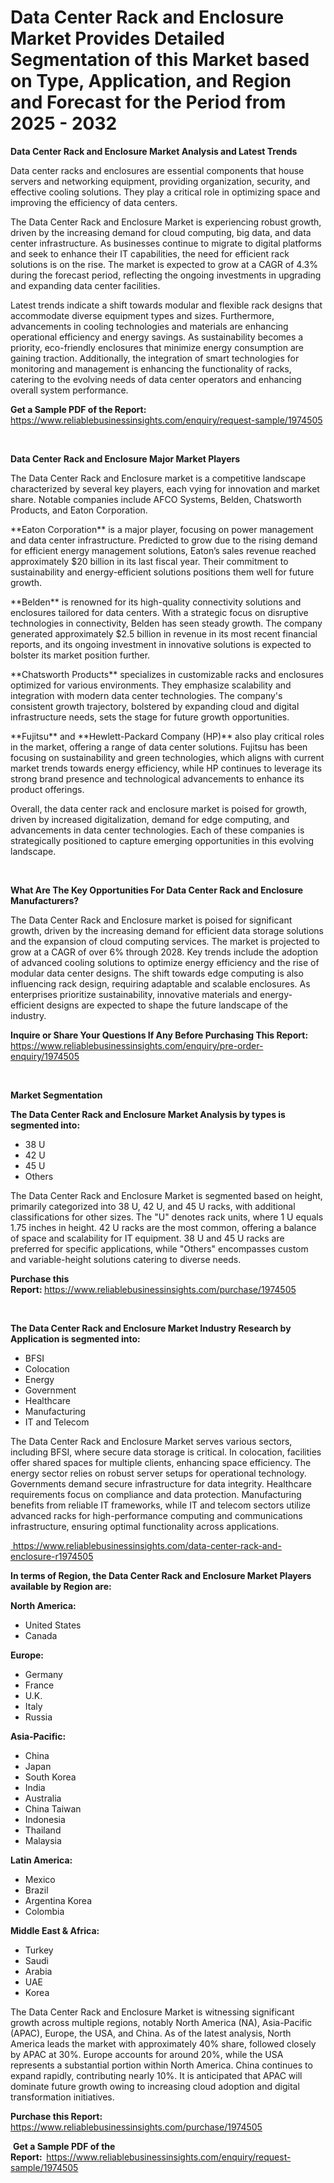 <p><h1>Data Center Rack and Enclosure Market Provides Detailed Segmentation of this Market based on Type, Application, and Region and Forecast for the Period from 2025 - 2032</h1></p><p><strong>Data Center Rack and Enclosure Market Analysis and Latest Trends</strong></p>
<p><p>Data center racks and enclosures are essential components that house servers and networking equipment, providing organization, security, and effective cooling solutions. They play a critical role in optimizing space and improving the efficiency of data centers.</p><p>The Data Center Rack and Enclosure Market is experiencing robust growth, driven by the increasing demand for cloud computing, big data, and data center infrastructure. As businesses continue to migrate to digital platforms and seek to enhance their IT capabilities, the need for efficient rack solutions is on the rise. The market is expected to grow at a CAGR of 4.3% during the forecast period, reflecting the ongoing investments in upgrading and expanding data center facilities.</p><p>Latest trends indicate a shift towards modular and flexible rack designs that accommodate diverse equipment types and sizes. Furthermore, advancements in cooling technologies and materials are enhancing operational efficiency and energy savings. As sustainability becomes a priority, eco-friendly enclosures that minimize energy consumption are gaining traction. Additionally, the integration of smart technologies for monitoring and management is enhancing the functionality of racks, catering to the evolving needs of data center operators and enhancing overall system performance.</p></p>
<p><strong>Get a Sample PDF of the Report:&nbsp;</strong> <a href="https://www.reliablebusinessinsights.com/enquiry/request-sample/1974505?utm_campaign=3500&utm_medium=2&utm_source=Github&utm_content=ia&utm_term=12042025&utm_id=data-center-rack-and-enclosure">https://www.reliablebusinessinsights.com/enquiry/request-sample/1974505</a></p>
<p>&nbsp;</p>
<p><strong>Data Center Rack and Enclosure Major Market Players</strong></p>
<p><p>The Data Center Rack and Enclosure market is a competitive landscape characterized by several key players, each vying for innovation and market share. Notable companies include AFCO Systems, Belden, Chatsworth Products, and Eaton Corporation.</p><p>**Eaton Corporation** is a major player, focusing on power management and data center infrastructure. Predicted to grow due to the rising demand for efficient energy management solutions, Eaton’s sales revenue reached approximately $20 billion in its last fiscal year. Their commitment to sustainability and energy-efficient solutions positions them well for future growth.</p><p>**Belden** is renowned for its high-quality connectivity solutions and enclosures tailored for data centers. With a strategic focus on disruptive technologies in connectivity, Belden has seen steady growth. The company generated approximately $2.5 billion in revenue in its most recent financial reports, and its ongoing investment in innovative solutions is expected to bolster its market position further.</p><p>**Chatsworth Products** specializes in customizable racks and enclosures optimized for various environments. They emphasize scalability and integration with modern data center technologies. The company's consistent growth trajectory, bolstered by expanding cloud and digital infrastructure needs, sets the stage for future growth opportunities.</p><p>**Fujitsu** and **Hewlett-Packard Company (HP)** also play critical roles in the market, offering a range of data center solutions. Fujitsu has been focusing on sustainability and green technologies, which aligns with current market trends towards energy efficiency, while HP continues to leverage its strong brand presence and technological advancements to enhance its product offerings.</p><p>Overall, the data center rack and enclosure market is poised for growth, driven by increased digitalization, demand for edge computing, and advancements in data center technologies. Each of these companies is strategically positioned to capture emerging opportunities in this evolving landscape.</p></p>
<p>&nbsp;</p>
<p><strong>What Are The Key Opportunities For Data Center Rack and Enclosure Manufacturers?</strong></p>
<p><p>The Data Center Rack and Enclosure market is poised for significant growth, driven by the increasing demand for efficient data storage solutions and the expansion of cloud computing services. The market is projected to grow at a CAGR of over 6% through 2028. Key trends include the adoption of advanced cooling solutions to optimize energy efficiency and the rise of modular data center designs. The shift towards edge computing is also influencing rack design, requiring adaptable and scalable enclosures. As enterprises prioritize sustainability, innovative materials and energy-efficient designs are expected to shape the future landscape of the industry.</p></p>
<p><strong>Inquire or Share Your Questions If Any Before Purchasing This Report:</strong> <a href="https://www.reliablebusinessinsights.com/enquiry/pre-order-enquiry/1974505?utm_campaign=3500&utm_medium=2&utm_source=Github&utm_content=ia&utm_term=12042025&utm_id=data-center-rack-and-enclosure">https://www.reliablebusinessinsights.com/enquiry/pre-order-enquiry/1974505</a></p>
<p>&nbsp;</p>
<p><strong>Market Segmentation</strong></p>
<p><strong>The Data Center Rack and Enclosure Market Analysis by types is segmented into:</strong></p>
<p><ul><li>38 U</li><li>42 U</li><li>45 U</li><li>Others</li></ul></p>
<p><p>The Data Center Rack and Enclosure Market is segmented based on height, primarily categorized into 38 U, 42 U, and 45 U racks, with additional classifications for other sizes. The "U" denotes rack units, where 1 U equals 1.75 inches in height. 42 U racks are the most common, offering a balance of space and scalability for IT equipment. 38 U and 45 U racks are preferred for specific applications, while "Others" encompasses custom and variable-height solutions catering to diverse needs.</p></p>
<p><strong>Purchase this Report:&nbsp;</strong><a href="https://www.reliablebusinessinsights.com/purchase/1974505?utm_campaign=3500&utm_medium=2&utm_source=Github&utm_content=ia&utm_term=12042025&utm_id=data-center-rack-and-enclosure">https://www.reliablebusinessinsights.com/purchase/1974505</a></p>
<p>&nbsp;</p>
<p><strong>The Data Center Rack and Enclosure Market Industry Research by Application is segmented into:</strong></p>
<p><ul><li>BFSI</li><li>Colocation</li><li>Energy</li><li>Government</li><li>Healthcare</li><li>Manufacturing</li><li>IT and Telecom</li></ul></p>
<p><p>The Data Center Rack and Enclosure Market serves various sectors, including BFSI, where secure data storage is critical. In colocation, facilities offer shared spaces for multiple clients, enhancing space efficiency. The energy sector relies on robust server setups for operational technology. Governments demand secure infrastructure for data integrity. Healthcare requirements focus on compliance and data protection. Manufacturing benefits from reliable IT frameworks, while IT and telecom sectors utilize advanced racks for high-performance computing and communications infrastructure, ensuring optimal functionality across applications.</p></p>
<p><a href="https://www.reliablebusinessinsights.com/data-center-rack-and-enclosure-r1974505?utm_campaign=3500&utm_medium=2&utm_source=Github&utm_content=ia&utm_term=12042025&utm_id=data-center-rack-and-enclosure">&nbsp;https://www.reliablebusinessinsights.com/data-center-rack-and-enclosure-r1974505</a></p>
<p><strong>In terms of Region, the Data Center Rack and Enclosure Market Players available by Region are:</strong></p>
<p>
    <p> <strong> North America: </strong>
        <ul>
            <li>United States</li>
            <li>Canada</li>
        </ul>
        </p> 
    <p> <strong> Europe: </strong>
        <ul>
            <li>Germany</li>
            <li>France</li>
            <li>U.K.</li>
            <li>Italy</li>
            <li>Russia</li>
        </ul>
        </p> 
    <p> <strong> Asia-Pacific: </strong>
        <ul>
            <li>China</li>
            <li>Japan</li>
            <li>South Korea</li>
            <li>India</li>
            <li>Australia</li>
            <li>China Taiwan</li>
            <li>Indonesia</li>
            <li>Thailand</li>
            <li>Malaysia</li>
        </ul>
        </p> 
    <p> <strong> Latin America: </strong>
        <ul>
            <li>Mexico</li>
            <li>Brazil</li>
            <li>Argentina Korea</li>
            <li>Colombia</li>
        </ul>
        </p> 
    <p> <strong> Middle East & Africa: </strong>
        <ul>
            <li>Turkey</li>
            <li>Saudi</li>
            <li>Arabia</li>
            <li>UAE</li>
            <li>Korea</li>
        </ul>
    </p>
    </p>
<p><p>The Data Center Rack and Enclosure Market is witnessing significant growth across multiple regions, notably North America (NA), Asia-Pacific (APAC), Europe, the USA, and China. As of the latest analysis, North America leads the market with approximately 40% share, followed closely by APAC at 30%. Europe accounts for around 20%, while the USA represents a substantial portion within North America. China continues to expand rapidly, contributing nearly 10%. It is anticipated that APAC will dominate future growth owing to increasing cloud adoption and digital transformation initiatives.</p></p>
<p><strong>Purchase this Report: </strong><a href="https://www.reliablebusinessinsights.com/purchase/1974505?utm_campaign=3500&utm_medium=2&utm_source=Github&utm_content=ia&utm_term=12042025&utm_id=data-center-rack-and-enclosure">https://www.reliablebusinessinsights.com/purchase/1974505</a></p>
<p>&nbsp;<strong>Get a Sample PDF of the Report:&nbsp;&nbsp;</strong><a href="https://www.reliablebusinessinsights.com/enquiry/request-sample/1974505?utm_campaign=3500&utm_medium=2&utm_source=Github&utm_content=ia&utm_term=12042025&utm_id=data-center-rack-and-enclosure">https://www.reliablebusinessinsights.com/enquiry/request-sample/1974505</a></p>
<p><strong></strong></p>
<p><p></p><p></p><p></p></p>